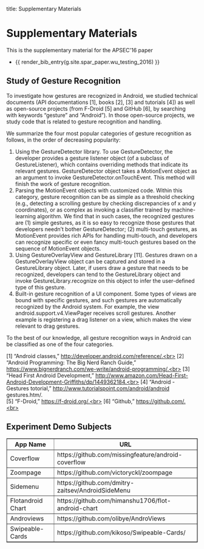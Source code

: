 title: Supplementary Materials


# Supplementary Materials

This is the supplementary material for the APSEC'16 paper

* {{ render_bib_entry(g.site.spar_paper.wu_testing_2016) }}

## Study of Gesture Recognition
To investigate how gestures are recognized in Android, we studied technical documents (API documentations [1], books [2], [3] and tutorials [4]) as well as open-source projects (from F-Droid [5] and GitHub [6], by searching with keywords “gesture” and “Android”). In those open-source projects, we study code that is related to gesture recognition and handling.

We summarize the four most popular categories of gesture recognition as follows, in the order of decreasing popularity:
 
1. Using the GestureDetector library. To use GestureDetector, the developer provides a gesture listener object (of a subclass of GestureListener), which contains overriding methods that indicate its relevant gestures. GestureDetector object takes a MotionEvent object as an argument to invoke GestureDetector.onTouchEvent. This method will finish the work of gesture recognition.
2. Parsing the MotionEvent objects with customized code. Within this category, gesture recognition can be as simple as a threshold checking (e.g., detecting a scrolling gesture by checking discrepancies of x and y coordinates), or as complex as invoking a classifier trained by machine-learning algorithm. We find that in such cases, the recognized gestures are (1) simple gestures, as it is so easy to recognize those gestures that developers needn’t bother GestureDetector; (2) multi-touch gestures, as MotionEvent provides rich APIs for handling multi-touch, and developers can recognize specific or even fancy multi-touch gestures based on the sequence of MotionEvent objects.
3. Using GestureOverlayView and GestureLibrary [11]. Gestures drawn on a GestureOverlayView object can be captured and stored in a GestureLibrary object. Later, if users draw a gesture that needs to be recognized, developers can tend to the GestureLibrary object and invoke GestureLibrary.recognize on this object to infer the user-defined type of this gesture.
4. Built-in gesture recognition of a UI component. Some types of views are bound with specific gestures, and such gestures are automatically recognized by the Android system. For example, the view android.support.v4.ViewPager receives scroll gestures. Another example is registering a drag listener on a view, which makes the view relevant to drag gestures.
 
To the best of our knowledge, all gesture recognition ways in Android can be classified as one of the four categories.

[1] “Android classes,” http://developer.android.com/reference/.<br>
[2] “Android Programming: The Big Nerd Ranch Guide,” https://www.bignerdranch.com/we-write/android-programming/.<br>
[3] “Head First Android Development,” http://www.amazon.com/Head-First-Android-Development-Griffiths/dp/1449362184.<br>
[4] “Android - Gestures totorial,” http://www.tutorialspoint.com/android/android gestures.htm/.<br>
[5] “F-Droid,” https://f-droid.org/.<br>
[6] “Github,” https://github.com/.<br>

## Experiment Demo Subjects

<table border="1">
  <tr>
    <th>App Name</th>
    <th>URL</th>
  </tr>
  <tr>
      <td>Coverflow</td>
    <td>https://github.com/missingfeature/android-coverflow</td>	
	</tr>
	<tr>
    <td>Zoompage</td>
    <td>https://github.com/victoryckl/zoompage</td>
	</tr>
	<tr>
    <td>Sidemenu</td>
    <td>https://github.com/dmitry-zaitsev/AndroidSideMenu</td>
	</tr>
	<tr>
    <td>Flotandroid Chart</td>
    <td>https://github.com/himanshu1706/flot-android-chart</td>
	</tr>
	<tr>
    <td>Androviews</td>
    <td>https://github.com/olibye/AndroViews</td>
	</tr>
	<tr>
    <td>Swipeable-Cards</td>
    <td>https://github.com/kikoso/Swipeable-Cards/</td>
	</tr>	
  </tr>
</table>

